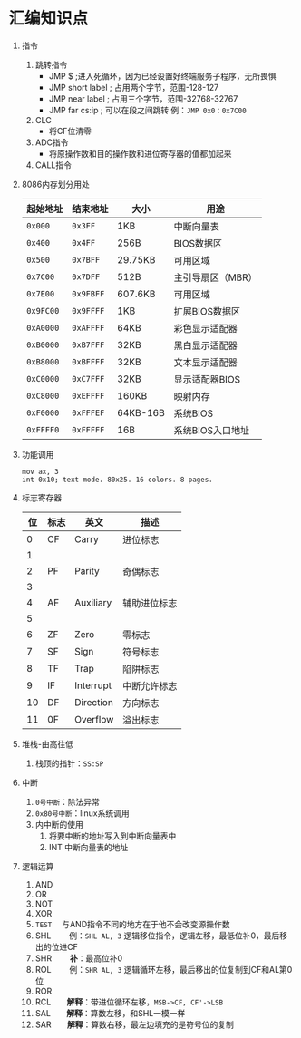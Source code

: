 # 汇编知识点

1. 指令
   1. 跳转指令
      * JMP $ ;进入死循环，因为已经设置好终端服务子程序，无所畏惧
      * JMP short label ; 占用两个字节，范围-128-127
      * JMP near label  ; 占用三个字节，范围-32768-32767
      * JMP far cs:ip   ; 可以在段之间跳转 例：`JMP 0x0：0x7C00`
   2. CLC
      * 将CF位清零
   3. ADC指令
      * 将原操作数和目的操作数和进位寄存器的值都加起来
   4. CALL指令
  
2. 8086内存划分用处

   |起始地址|结束地址|大小|用途|
   |-|-|-|-|
   |`0x000`|`0x3FF`|1KB|中断向量表|
   |`0x400`|`0x4FF`|256B|BIOS数据区|
   |`0x500`|`0x7BFF`|29.75KB|可用区域|
   |`0x7C00`|`0x7DFF`|512B|主引导扇区（MBR）|
   |`0x7E00`|`0x9FBFF`|607.6KB|可用区域|
   |`0x9FC00`|`0x9FFFF`|1KB|扩展BIOS数据区|
   |`0xA0000`|`0xAFFFF`|64KB|彩色显示适配器|
   |`0xB0000`|`0xB7FFF`|32KB|黑白显示适配器|
   |`0xB8000`|`0xBFFFF`|32KB|文本显示适配器|
   |`0xC0000`|`0xC7FFF`|32KB|显示适配器BIOS|
   |`0xC8000`|`0xEFFFF`|160KB|映射内存|
   |`0xF0000`|`0xFFFEF`|64KB-16B|系统BIOS|
   |`0xFFFF0`|`0xFFFFF`|16B|系统BIOS入口地址|

3. 功能调用

   ```x86asm
   mov ax, 3
   int 0x10; text mode. 80x25. 16 colors. 8 pages.
   ```

4. 标志寄存器

   |位|标志|英文|描述|
   |-|-|-|-|
   |0|CF|Carry|进位标志|
   |1||||
   |2|PF|Parity|奇偶标志|
   |3||||
   |4|AF|Auxiliary|辅助进位标志|
   |5||||
   |6|ZF|Zero|零标志|
   |7|SF|Sign|符号标志|
   |8|TF|Trap|陷阱标志|
   |9|IF|Interrupt|中断允许标志|
   |10|DF|Direction|方向标志|
   |11|0F|Overflow|溢出标志|

5. 堆栈-由高往低
   1. 栈顶的指针：`SS:SP`

6. 中断
   1. `0号中断`：除法异常
   2. `0x80号中断`：linux系统调用
   3. 内中断的使用
      1. 将要中断的地址写入到中断向量表中
      2. INT 中断向量表的地址

7. 逻辑运算
   1. AND
   2. OR
   3. NOT
   4. XOR
   5. `TEST` 　与AND指令不同的地方在于他不会改变源操作数
   6. SHL 　　例：`SHL AL, 3` 逻辑移位指令，逻辑左移，最低位补0，最后移出的位进CF
   7. SHR 　　**补**：最高位补0
   8. ROL 　　例：`SHR AL, 3` 逻辑循环左移，最后移出的位复制到CF和AL第0位
   9. ROR
   10. RCL　　**解释**：带进位循环左移，`MSB->CF, CF'->LSB`
   11. SAL　　**解释**：算数左移，和SHL一模一样
   12. SAR　　**解释**：算数右移，最左边填充的是符号位的复制
